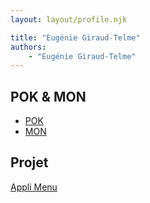 ```yaml
---
layout: layout/profile.njk

title: "Eugénie Giraud-Telme"
authors:
    - "Eugénie Giraud-Telme"
---
```


## POK & MON

* [POK](./pok)
* [MON](./mon)

## Projet

[Appli Menu](../../../projets/2022-2023/Menu)
